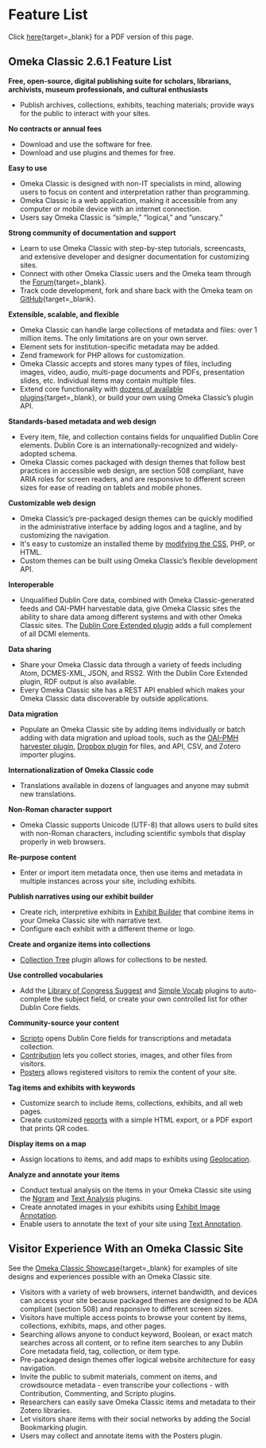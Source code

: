 # Feature List

Click [here](../doc_files/featurelist_2-x.pdf){target=_blank} for a PDF version of this page.

## Omeka Classic 2.6.1 Feature List
**Free, open-source, digital publishing suite for scholars, librarians, archivists, museum professionals, and cultural enthusiasts**

- Publish archives, collections, exhibits, teaching materials; provide ways for the public to interact with your sites.

**No contracts or annual fees**

- Download and use the software for free.
- Download and use plugins and themes for free.

**Easy to use**  

- Omeka Classic is designed with non-IT specialists in mind, allowing users to focus on content and interpretation rather than programming.
- Omeka Classic is a web application, making it accessible from any computer or mobile device with an internet connection.
- Users say Omeka Classic is “simple,” “logical,” and “unscary.” 

**Strong community of documentation and support**

- Learn to use Omeka Classic with step-by-step tutorials, screencasts, and extensive developer and designer documentation for customizing sites.
- Connect with other Omeka Classic users and the Omeka team through the [Forum](https://forum.omeka.org/){target=_blank}.
- Track code development, fork and share back with the Omeka team on [GitHub](https://github.com/omeka){target=_blank}.

**Extensible, scalable, and flexible**

- Omeka Classic can handle large collections of metadata and files: over 1 million items. The only limitations are on your own server. 
- Element sets for institution-specific metadata may be added.
- Zend framework for PHP allows for customization.
- Omeka Classic accepts and stores many types of files, including images, video, audio, multi-page documents and PDFs, presentation slides, etc. Individual items may contain multiple files.
- Extend core functionality with [dozens of available plugins](http://omeka.org/classic/plugins/){target=_blank}, or build your own using Omeka Classic’s plugin API.

**Standards-based metadata and web design**

- Every item, file, and collection contains fields for unqualified Dublin Core elements. Dublin Core is an internationally-recognized and widely-adopted schema.
- Omeka Classic comes packaged with design themes that follow best practices in accessible web design, are section 508 compliant, have ARIA roles for screen readers, and are responsive to different screen sizes for ease of reading on tablets and mobile phones.

**Customizable web design**

- Omeka Classic’s pre-packaged design themes can be quickly modified in the administrative interface by adding logos and a tagline, and by customizing the navigation.
- It's easy to customize an installed theme by [modifying the CSS](../Plugins/CSS_Editor.md), PHP, or HTML.
- Custom themes can be built using Omeka Classic’s flexible development API.

**Interoperable**

- Unqualified Dublin Core data, combined with Omeka Classic-generated feeds and OAI-PMH harvestable data, give Omeka Classic sites the ability to share data among different systems and with other Omeka Classic sites. The [Dublin Core Extended plugin](../Plugins/DublinCoreExtended.md) adds a full complement of all DCMI elements.

**Data sharing**

- Share your Omeka Classic data through a variety of feeds including Atom, DCMES-XML, JSON, and RSS2. With the Dublin Core Extended plugin, RDF output is also available.
- Every Omeka Classic site has a REST API enabled which makes your Omeka Classic data discoverable by outside applications. 

**Data migration**

- Populate an Omeka Classic site by adding items individually or batch adding with data migration and upload tools, such as the [OAI-PMH harvester plugin](../Plugins/OaipmhHarvester.md), [Dropbox plugin](../Plugins/Dropbox.md) for files, and API, CSV, and Zotero importer plugins.

**Internationalization of Omeka Classic code**

- Translations available in dozens of languages and anyone may submit new translations.

**Non-Roman character support**

- Omeka Classic supports Unicode (UTF-8) that allows users to build sites with non-Roman characters, including scientific symbols that display properly in web browsers.

**Re-purpose content**

- Enter or import item metadata once, then use items and metadata in multiple instances across your site, including exhibits. 

**Publish narratives using our exhibit builder**

- Create rich, interpretive exhibits in [Exhibit Builder](../Plugins/ExhibitBuilder.md) that combine items in your Omeka Classic site with narrative text.
- Configure each exhibit with a different theme or logo.
 
**Create and organize items into collections**

- [Collection Tree](../Plugins/CollectionTree.md) plugin allows for collections to be nested.

**Use controlled vocabularies**

- Add the [Library of Congress Suggest](../Plugins/Library_of_Congress_Suggest.md) and [Simple Vocab](../Plugins/SimpleVocab.md) plugins to auto-complete the subject field, or create your own controlled list for other Dublin Core fields.

**Community-source your content**

- [Scripto](../Plugins/Scripto.md) opens Dublin Core fields for transcriptions and metadata collection.
- [Contribution](../Plugins/Contribution.md) lets you collect stories, images, and other files from visitors.
- [Posters](../Plugins/Posters.md) allows registered visitors to remix the content of your site.

**Tag items and exhibits with keywords**

- Customize search to include items, collections, exhibits, and all web pages.
- Create customized [reports](../Plugins/Reports.md) with a simple HTML export, or a PDF export that prints QR codes.

**Display items on a map**

- Assign locations to items, and add maps to exhibits using [Geolocation](../Plugins/Geolocation.md).

**Analyze and annotate your items**

- Conduct textual analysis on the items in your Omeka Classic site using the [Ngram](../Plugins/Ngram.md) and [Text Analysis](../Plugins/TextAnalysis.md) plugins. 
- Create annotated images in your exhibits using [Exhibit Image Annotation](../Plugins/ExhibitImageAnnotation.md). 
- Enable users to annotate the text of your site using [Text Annotation](../Plugins/TextAnnotation.md). 

## Visitor Experience With an Omeka Classic Site
See the [Omeka Classic Showcase](http://omeka.org/classic/showcase/){target=_blank} for examples of site designs and experiences possible with an Omeka Classic site.

- Visitors with a variety of web browsers, internet bandwidth, and devices can access your site because packaged themes are designed to be ADA compliant (section 508) and responsive to different screen sizes.
- Visitors have multiple access points to browse your content by items, collections, exhibits, maps, and other pages.
- Searching allows anyone to conduct keyword, Boolean, or exact match searches across all content, or to refine item searches to any Dublin Core metadata field, tag, collection, or item type.
- Pre-packaged design themes offer logical website architecture for easy navigation.
- Invite the public to submit materials, comment on items, and crowdsource metadata - even transcribe your collections - with Contribution, Commenting, and Scripto plugins.
- Researchers can easily save Omeka Classic items and metadata to their Zotero libraries.
- Let visitors share items with their social networks by adding the Social Bookmarking plugin.
- Users may collect and annotate items with the Posters plugin.